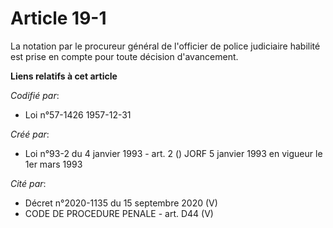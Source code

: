 # Article 19-1

La notation par le procureur général de l'officier de police judiciaire habilité est prise en compte pour toute décision
d'avancement.

**Liens relatifs à cet article**

_Codifié par_:

  - Loi n°57-1426 1957-12-31

_Créé par_:

  - Loi n°93-2 du 4 janvier 1993 - art. 2 () JORF 5 janvier 1993 en vigueur le 1er mars 1993

_Cité par_:

  - Décret n°2020-1135 du 15 septembre 2020 (V)
  - CODE DE PROCEDURE PENALE - art. D44 (V)
